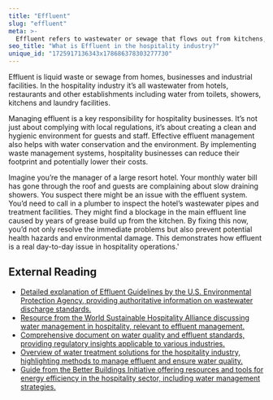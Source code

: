 ```yaml
---
title: "Effluent"
slug: "effluent"
meta: >-
  Effluent refers to wastewater or sewage that flows out from kitchens, bathrooms, or other areas in hotels, restaurants, cafes, and bars, requiring proper treatment.
seo_title: "What is Effluent in the hospitality industry?"
unique_id: "1725917136343x178686378303277730"
---
```


Effluent is liquid waste or sewage from homes, businesses and industrial facilities. In the hospitality industry it’s all wastewater from hotels, restaurants and other establishments including water from toilets, showers, kitchens and laundry facilities.

Managing effluent is a key responsibility for hospitality businesses. It’s not just about complying with local regulations, it’s about creating a clean and hygienic environment for guests and staff. Effective effluent management also helps with water conservation and the environment. By implementing waste management systems, hospitality businesses can reduce their footprint and potentially lower their costs.

Imagine you’re the manager of a large resort hotel. Your monthly water bill has gone through the roof and guests are complaining about slow draining showers. You suspect there might be an issue with the effluent system. You’d need to call in a plumber to inspect the hotel’s wastewater pipes and treatment facilities. They might find a blockage in the main effluent line caused by years of grease build up from the kitchen. By fixing this now, you’d not only resolve the immediate problems but also prevent potential health hazards and environmental damage. This demonstrates how effluent is a real day-to-day issue in hospitality operations.'

## External Reading

- [Detailed explanation of Effluent Guidelines by the U.S. Environmental Protection Agency, providing authoritative information on wastewater discharge standards.](https://www.epa.gov/eg/learn-about-effluent-guidelines)
- [Resource from the World Sustainable Hospitality Alliance discussing water management in hospitality, relevant to effluent management.](https://sustainablehospitalityalliance.org/wp-content/uploads/2020/05/Environmental-Management-for-Hotels-3-Water.pdf)
- [Comprehensive document on water quality and effluent standards, providing regulatory insights applicable to various industries.](https://emb.gov.ph/wp-content/uploads/2019/04/DAO-2016-08_WATER-QUALITY-GUIDELINES-AND-GENERAL-EFFLUENT-STANDARDS.pdf)
- [Overview of water treatment solutions for the hospitality industry, highlighting methods to manage effluent and ensure water quality.](https://www.getchemready.com/water-treatment/water-applications/hospitality-hotels-casinos/)
- [Guide from the Better Buildings Initiative offering resources and tools for energy efficiency in the hospitality sector, including water management strategies.](https://betterbuildingssolutioncenter.energy.gov/sectors/hospitality)